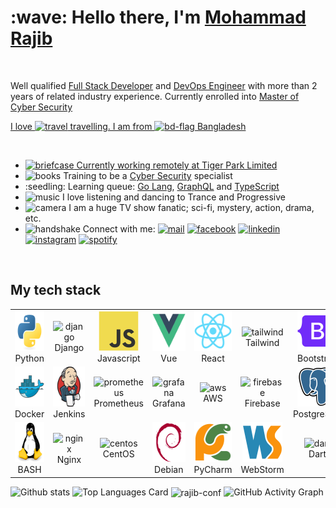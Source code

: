 <h1>:wave: Hello there, I'm <a href="https://github.com/ziibii88">Mohammad Rajib</a></h1>
<br>

Well qualified <a href="https://www.google.com/search?q=full+stack+developer">Full Stack Developer</a> and <a href="https://www.google.com/search?q=devops+engineer">DevOps Engineer</a> with more than 2 years of related industry experience. Currently enrolled into <a href="https://www.ecu.edu.au/degrees/courses/master-of-cyber-security">Master of Cyber Security

I love <img alt="travel" height=16px src="https://www.svgrepo.com/show/200674/travel.svg"/> travelling. I am from <img alt="bd-flag" height=16px src="https://www.svgrepo.com/show/242284/bangladesh.svg"/> Bangladesh

<br>
<ul>
  <li><img alt="briefcase" height=16px src="https://www.svgrepo.com/show/29670/briefcase.svg" /> Currently working remotely at <a href="https://tiger-park.com">Tiger Park Limited</a></li>
  <li><img alt="books" height=16px src="https://www.svgrepo.com/show/230297/books-book.svg" /> Training to be a <a href="https://www.google.com/search?q=cyber+security+specialist">Cyber Security</a> specialist</li>
  <li>:seedling: Learning queue: <a href="https://golang.org/">Go Lang</a>, <a href="https://graphql.org/">GraphQL</a> and <a href="https://www.typescriptlang.org/">TypeScript</a></li>
  <li><img alt="music" height=16px src="https://www.svgrepo.com/show/43051/music.svg" /> I love listening and dancing to Trance and Progressive</li>
  <li><img alt="camera" height=16px src="https://www.svgrepo.com/show/304810/movie-cam.svg" /> I am a huge TV show fanatic; sci-fi, mystery, action, drama, etc.</li>
  <li><img alt="handshake" height=16px src="https://www.svgrepo.com/show/81080/handshake.svg" /> Connect with me: <a href="mailto:rajib.conf@gmail.com"><img alt="mail" height=24px src="https://www.svgrepo.com/show/223047/gmail.svg"/></a> <a href="https://facebook.com/rajib.cnf"><img alt="facebook" height=24px src="https://www.svgrepo.com/show/111203/facebook.svg"/></a> <a href="https://linkedin.com/in/mohammad-rajib-720487185"><img alt="linkedin" height=24px src="https://www.svgrepo.com/show/157006/linkedin.svg" /></a> <a href="https://instagram.com/rajib254051"><img alt="instagram" height=24px src="https://www.svgrepo.com/show/111199/instagram.svg"></a> <a href="https://open.spotify.com/user/12184448469?si=-JhvP1iaR2-YX8BFu4HvaA"><img alt="spotify" height=24px src="https://www.svgrepo.com/show/217778/spotify.svg"></a></li>
</ul>
<br>

<h2>My tech stack</h2>
<table>
  <tr>
    <td align="center">
      <img alt="python" height=64px src="https://raw.githubusercontent.com/devicons/devicon/master/icons/python/python-original.svg">
      <br>Python
    </td>
    <td align="center">
      <img alt="django" height=64px src="https://cdn.worldvectorlogo.com/logos/django.svg">
      <br>Django
    </td>
    <td align="center">
      <img alt="javascript" height=64px src="https://raw.githubusercontent.com/devicons/devicon/master/icons/javascript/javascript-original.svg">
      <br>Javascript
    </td>
    <td align="center">
      <img alt="vue" height=64px src="https://raw.githubusercontent.com/devicons/devicon/master/icons/vuejs/vuejs-original.svg">
      <br>Vue
    </td>
    <td align="center">
      <img alt="react" height=64px src="https://raw.githubusercontent.com/devicons/devicon/master/icons/react/react-original.svg">
      <br>React
    </td>
    <td align="center">
      <img alt="tailwind" height=64px src="https://cdn.worldvectorlogo.com/logos/tailwindcss.svg">
      <br>Tailwind
    </td>
    <td align="center">
      <img alt="bootstrap" height=64px src="https://raw.githubusercontent.com/devicons/devicon/master/icons/bootstrap/bootstrap-plain.svg">
      <br>Bootstrap
    </td>
    <td align="center">
      <img alt="jquery" height=64px src="https://raw.githubusercontent.com/devicons/devicon/master/icons/jquery/jquery-original.svg">
      <br>jQuery
    </td>
  </tr>
  <tr>
    <td align="center">
      <img alt="docker" height=64px src="https://raw.githubusercontent.com/devicons/devicon/master/icons/docker/docker-original.svg">
      <br>Docker
    </td>
    <td align="center">
      <img alt="jenkins" height=64px src="https://raw.githubusercontent.com/devicons/devicon/master/icons/jenkins/jenkins-original.svg">
      <br>Jenkins
    </td>
    <td align="center">
      <img alt="prometheus" height=64px src="https://cdn.worldvectorlogo.com/logos/prometheus.svg">
      <br>Prometheus
    </td>
    <td align="center">
      <img alt="grafana" height=64px src="https://cdn.worldvectorlogo.com/logos/grafana.svg">
      <br>Grafana
    </td>
    <td align="center">
      <img alt="aws" height=64px src="https://cdn.worldvectorlogo.com/logos/aws-logo.svg">
      <br>AWS
    </td>
    <td align="center">
      <img alt="firebase" height=64px src="https://cdn.worldvectorlogo.com/logos/firebase-1.svg">
      <br>Firebase
    </td>
    <td align="center">
      <img alt="postgresql" height=64px src="https://raw.githubusercontent.com/devicons/devicon/master/icons/postgresql/postgresql-original.svg">
      <br>PostgreSQL
    </td>
    <td align="center">
      <img alt="mysql" height=64px src="https://raw.githubusercontent.com/devicons/devicon/master/icons/mysql/mysql-original.svg">
      <br>MySQL
    </td>
  </tr>
  <tr>
    <td align="center">
      <img alt="bash" height=64px src="https://raw.githubusercontent.com/devicons/devicon/master/icons/linux/linux-original.svg">
      <br>BASH
    </td>
    <td align="center">
      <img alt="nginx" height=64px src="https://cdn.worldvectorlogo.com/logos/nginx-1.svg">
      <br>Nginx
    </td>
    <td align="center">
      <img alt="centos" height=64px src="https://cdn.worldvectorlogo.com/logos/centos-1.svg">
      <br>CentOS
    </td>
    <td align="center">
      <img alt="debian" height=64px src="https://raw.githubusercontent.com/devicons/devicon/master/icons/debian/debian-original.svg">
      <br>Debian
    </td>
    <td align="center">
      <img alt="pycharm" height=64px src="https://raw.githubusercontent.com/devicons/devicon/master/icons/pycharm/pycharm-original.svg">
      <br>PyCharm
    </td>
    <td align="center">
      <img alt="webstorm" height=64px src="https://raw.githubusercontent.com/devicons/devicon/master/icons/webstorm/webstorm-original.svg">
      <br>WebStorm
    </td>
    <td align="center">
      <img alt="dart" height=64px src="https://cdn.worldvectorlogo.com/logos/dart.svg">
      <br>Dart
    </td>
    <td align="center">
      <img alt="flutter" height=64px src="https://raw.githubusercontent.com/devicons/devicon/master/icons/flutter/flutter-original.svg">
      <br>Flutter
    </td>
  </tr>
</table>

![Github stats](https://github-readme-stats.vercel.app/api?username=rajib-conf&theme=highcontrast&show_icons=true&count_private=true)
![Top Languages Card](https://github-readme-stats.vercel.app/api/top-langs/?username=rajib-conf&layout=compact)
<img style="width: 50%;" align="center" src="https://github-readme-streak-stats.herokuapp.com/?user=rajib-conf" alt="rajib-conf" />
![GitHub Activity Graph](https://activity-graph.herokuapp.com/graph?username=rajib-conf)

